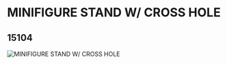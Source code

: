 # MINIFIGURE STAND W/ CROSS HOLE
## 15104
![MINIFIGURE STAND W/ CROSS HOLE](https://lc-www-live-s.legocdn.com/media/bricks/5/2/6069866.jpg)
